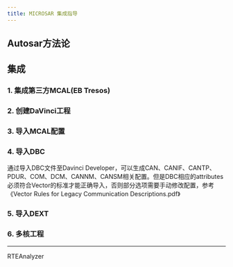 ```yaml
---
title: MICROSAR 集成指导
---
```

## Autosar方法论


## 集成


### 1. 集成第三方MCAL(EB Tresos)
### 2. 创建DaVinci工程
### 3. 导入MCAL配置
### 4. 导入DBC
通过导入DBC文件至Davinci Developer，可以生成CAN、CANIF、CANTP、PDUR、COM、DCM、CANNM、CANSM相关配置。但是DBC相应的attributes必须符合Vector的标准才能正确导入，否则部分选项需要手动修改配置，参考《Vector Rules for Legacy Communication Descriptions.pdf》
### 5. 导入DEXT


### 6. 多核工程




---
RTEAnalyzer
